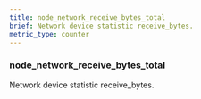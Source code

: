 ```yaml
---
title: node_network_receive_bytes_total
brief: Network device statistic receive_bytes.
metric_type: counter
---
```

### node_network_receive_bytes_total

Network device statistic receive_bytes.